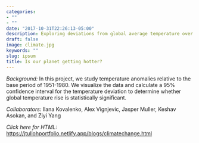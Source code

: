 ```yaml
---
categories:
- ""
- ""
date: "2017-10-31T22:26:13-05:00"
description: Exploring deviations from global average temperature over time, using data from NASA.
draft: false
image: climate.jpg
keywords: ""
slug: ipsum
title: Is our planet getting hotter?
---
```


*Background:*
In this project, we study temperature anomalies relative to the base period of 1951-1980. We visualize the data and calculate a 95% confidence interval for the temperature deviation to determine whether global temperature rise is statistically significant. 


*Collaborators:* Ilana Kovalenko, Alex Vignjevic, Jasper Muller, Keshav Asokan, and Ziyi Yang 

*Click here for HTML:* <https://jtullohportfolio.netlify.app/blogs/climatechange.html>



